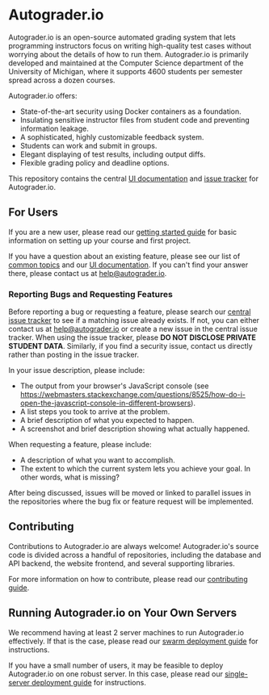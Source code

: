 # Autograder.io
Autograder.io is an open-source automated grading system that lets programming instructors focus on writing high-quality test cases without worrying about the details of how to run them. Autograder.io is primarily developed and maintained at the Computer Science department of the University of Michigan, where it supports 4600 students per semester spread across a dozen courses.

Autograder.io offers:
- State-of-the-art security using Docker containers as a foundation.
- Insulating sensitive instructor files from student code and preventing information leakage.
- A sophisticated, highly customizable feedback system.
- Students can work and submit in groups.
- Elegant displaying of test results, including output diffs.
- Flexible grading policy and deadline options.

This repository contains the central [UI documentation](https://eecs-autograder.github.io/autograder.io/) and [issue tracker](https://github.com/eecs-autograder/autograder.io/issues) for Autograder.io.

## For Users
If you are a new user, please read our [getting started guide]() for basic information on setting up your course and first project.

If you have a question about an existing feature, please see our list of [common topics]() and our [UI documentation](https://eecs-autograder.github.io/autograder.io/). If you can't find your answer there, please contact us at help@autograder.io.

### Reporting Bugs and Requesting Features
Before reporting a bug or requesting a feature, please search our [central issue tracker](https://github.com/eecs-autograder/autograder.io/issues) to see if a matching issue already exists. If not, you can either contact us at help@autograder.io or create a new issue in the central issue tracker. When using the issue tracker, please __DO NOT DISCLOSE PRIVATE STUDENT DATA__. Similarly, if you find a security issue, contact us directly rather than posting in the issue tracker.

In your issue description, please include:
- The output from your browser's JavaScript console (see https://webmasters.stackexchange.com/questions/8525/how-do-i-open-the-javascript-console-in-different-browsers).
- A list steps you took to arrive at the problem.
- A brief description of what you expected to happen.
- A screenshot and brief description showing what actually happened.

When requesting a feature, please include:
- A description of what you want to accomplish.
- The extent to which the current system lets you achieve your goal. In other words, what is missing?

After being discussed, issues will be moved or linked to parallel issues in the repositories where the bug fix or feature request will be implemented.

## Contributing
Contributions to Autograder.io are always welcome! Autograder.io's source code is divided across a handful of repositories, including the database and API backend, the website frontend, and several supporting libraries. 

For more information on how to contribute, please read our [contributing guide](./CONTRIBUTING.md).

## Running Autograder.io on Your Own Servers
We recommend having at least 2 server machines to run Autograder.io effectively. If that is the case, please read our [swarm deployment guide](https://github.com/eecs-autograder/autograder-full-stack/blob/master/docs/swarm_deployment.md) for instructions.

If you have a small number of users, it may be feasible to deploy Autograder.io on one robust server. In this case, please read our [single-server deployment guide](https://github.com/eecs-autograder/autograder-full-stack/blob/master/docs/production_non_swarm_setup.md) for instructions.
